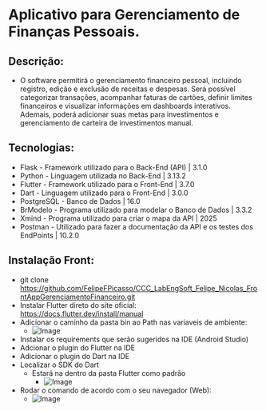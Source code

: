 # Aplicativo para Gerenciamento de Finanças Pessoais.


## Descrição: 
- O software permitirá o gerenciamento financeiro pessoal, incluindo registro, edição e exclusão de receitas e despesas. Será possível categorizar transações, acompanhar faturas de cartões, definir limites financeiros e visualizar informações em dashboards interativos. Ademais, poderá adicionar suas metas para investimentos e gerenciamento de carteira de investimentos manual.

## Tecnologias:
- Flask - Framework utilizado para o Back-End (API) | 3.1.0
- Python - Linguagem utilizada no Back-End | 3.13.2
- Flutter - Framework utilizado para o Front-End | 3.7.0
- Dart - Linguagem utilizado para o Front-End | 3.0.0
- PostgreSQL - Banco de Dados | 16.0 
- BrModelo - Programa utilizado para modelar o Banco de Dados | 3.3.2
- Xmind - Programa utilizado para criar o mapa da API | 2025
- Postman -  Utilizado para fazer a documentação da API e os testes dos EndPoints | 10.2.0


## Instalação Front:

- git clone https://github.com/FelipeFPicasso/CCC_LabEngSoft_Felipe_Nicolas_FrontAppGerenciamentoFinanceiro.git
- Instalar Flutter direto do site oficial: https://docs.flutter.dev/install/manual
- Adicionar o caminho da pasta bin ao Path nas variaveis de ambiente:
    - ![Image](https://github.com/user-attachments/assets/29f726eb-f035-4dd1-b02d-b7e8e8012689)
- Instalar os requirements que serão sugeridos na IDE (Android Studio)
- Adcionar o plugin do Flutter na IDE
- Adicionar o plugin do Dart na IDE
- Localizar o SDK do Dart
    - Estará na dentro da pasta Flutter como padrão
        - ![Image](https://github.com/user-attachments/assets/4982a525-6ead-4e37-b297-08e6cd8644b4)
- Rodar o comando de acordo com o seu navegador (Web):
    - ![Image](https://github.com/user-attachments/assets/ae485b38-3603-4072-9ad6-11e27e0f85d8)



